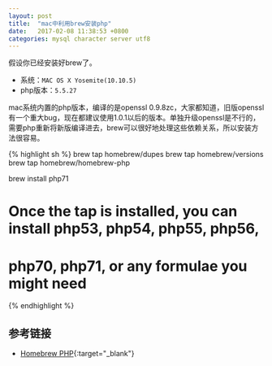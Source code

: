 ```yaml
---
layout: post
title:  "mac中利用brew安装php"
date:   2017-02-08 11:38:53 +0800
categories: mysql character server utf8
---
```


假设你已经安装好brew了。

* 系统：`MAC OS X Yosemite(10.10.5)`
* php版本：`5.5.27`

mac系统内置的php版本，编译的是openssl 0.9.8zc，大家都知道，旧版openssl有一个重大bug，现在都建议使用1.0.1以后的版本。单独升级openssl是不行的，需要php重新将新版编译进去，brew可以很好地处理这些依赖关系，所以安装方法很容易。

{% highlight sh %}
brew tap homebrew/dupes
brew tap homebrew/versions
brew tap homebrew/homebrew-php

brew install php71
# Once the tap is installed, you can install php53, php54, php55, php56,
# php70, php71, or any formulae you might need 
{% endhighlight %}

## 参考链接
* [Homebrew PHP](https://github.com/Homebrew/homebrew-php){:target="_blank"}
